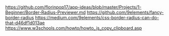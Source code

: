 https://github.com/florinpop17/app-ideas/blob/master/Projects/1-Beginner/Border-Radius-Previewer.md
https://github.com/9elements/fancy-border-radius
https://medium.com/9elements/css-border-radius-can-do-that-d46df1d013ae
https://www.w3schools.com/howto/howto_js_copy_clipboard.asp

